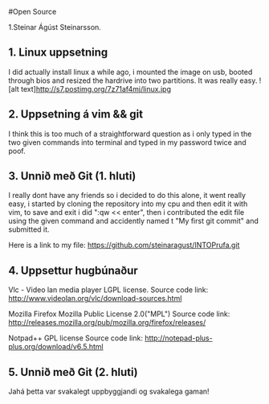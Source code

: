 #Open Source

1.Steinar Ágúst Steinarsson.

## 1. Linux uppsetning

I did actually install linux a while ago, i mounted the image on usb,
booted through bios and resized the hardrive into two partitions.
It was really easy.
![alt text]http://s7.postimg.org/7z71af4mj/linux.jpg

## 2. Uppsetning á vim && git

I think this is too much of a straightforward question as i only typed in
the two given commands into terminal and typed in my password twice and poof.

## 3. Unnið með Git (1. hluti)

I really dont have any friends so i decided to do this alone, it went really
easy, i started by cloning the repository into my cpu and then edit it with
vim, to save and exit i did ":qw << enter", then i contributed the edit file
using the given command and accidently named t "My first git commit" and submitted
it.

Here is a link to my file:
https://github.com/steinaragust/INTOPrufa.git

## 4. Uppsettur hugbúnaður

Vlc - Video lan media player
LGPL license.
Source code link: http://www.videolan.org/vlc/download-sources.html

Mozilla Firefox
Mozilla Public License 2.0("MPL")
Source code link: http://releases.mozilla.org/pub/mozilla.org/firefox/releases/

Notpad++
GPL license
Source code link: http://notepad-plus-plus.org/download/v6.5.html

## 5. Unnið með Git (2. hluti)

Jahá þetta var svakalegt uppbyggjandi og svakalega gaman!
